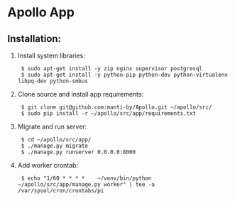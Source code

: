 Apollo App
==========


Installation:
-------------

1. Install system libraries:

        $ sudo apt-get install -y zip nginx supervisor postgresql
        $ sudo apt-get install -y python-pip python-dev python-virtualenv libpq-dev python-smbus

2. Clone source and install app requirements:

        $ git clone git@github.com:manti-by/Apollo.git ~/apollo/src/
        $ sudo pip install -r ~/apollo/src/app/requirements.txt

3. Migrate and run server:

        $ cd ~/apollo/src/app/
        $ ./manage.py migrate
        $ ./manage.py runserver 0.0.0.0:8000

4. Add worker crontab:

        $ echo "1/60 * * * *    ~/venv/bin/python ~/apollo/src/app/manage.py worker" | tee -a /var/spool/cron/crontabs/pi
